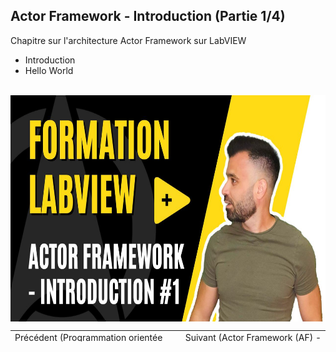 <h2 dir="auto" id="user-content-h_174031069121655196260265"><strong><span>Actor Framework - Introduction</span> </strong><strong>(Partie 1/4)</strong></h2>
<p><span>Chapitre sur l'architecture Actor Framework sur LabVIEW&nbsp;</span></p>
<ul dir="auto">
<li>Introduction</li>
<li>Hello World</li>
</ul>
<p>&nbsp;<a href="https://youtu.be/uYBt018Nphc?si=VY86qo_UKY95h5qy"><img src="1_introduction.jpg" width="640" height="362" alt="" style="display: block; margin-left: auto; margin-right: auto;" /></a></p>
<p></p>
<p></p>
<table border="0" style="width: 100%; border-collapse: collapse; border-style: none; height: 18px;">
<tbody>
<tr style="height: 18px;">
<td style="width: 50%; height: 18px;"><a href="https://github.com/Technologies-de-France/Formation-LabVIEW/tree/main/H-3%20Programmation%20orient%C3%A9e%20objet%20(POO)%20-%20Utilisation">Pr&eacute;c&eacute;dent (Programmation orient&eacute;e objet (POO) - Utilisation)</a></td>
<td style="width: 50%; text-align: right; height: 18px;"><a href="https://github.com/Technologies-de-France/Formation-LabVIEW/tree/main/k%20-%202%20-%20Actor%20framework%20-%20actor">Suivant (<span>Actor Framework (AF) - Actor</span>)</a></td>
</tr>
</tbody>
</table>
<p dir="auto" id="user-content-h_4774480761351655104528452" style="text-align: left;"></p>

